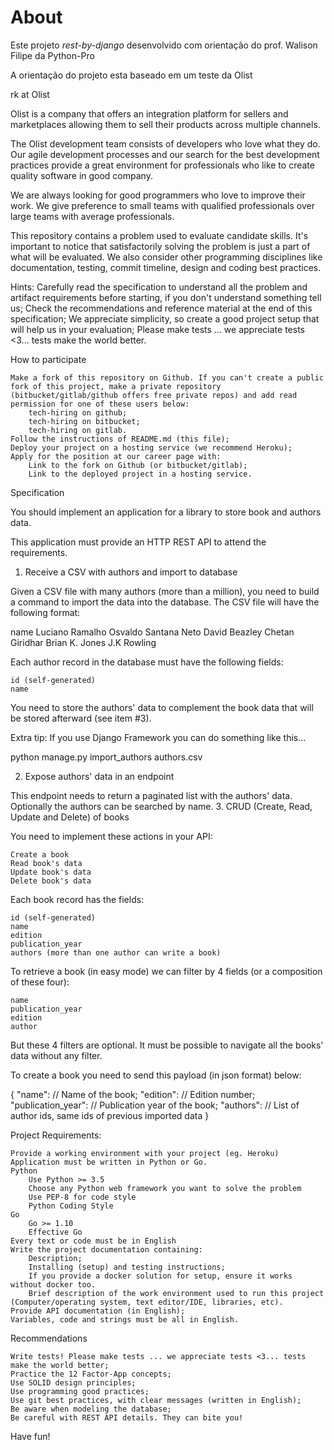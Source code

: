 # About

Este projeto *rest-by-django* desenvolvido com orientação do prof. Walison Filipe da Python-Pro

A orientação do projeto esta baseado em um teste da Olist



rk at Olist

Olist is a company that offers an integration platform for sellers and marketplaces allowing them to sell their products across multiple channels.

The Olist development team consists of developers who love what they do. Our agile development processes and our search for the best development practices provide a great environment for professionals who like to create quality software in good company.

We are always looking for good programmers who love to improve their work. We give preference to small teams with qualified professionals over large teams with average professionals.

This repository contains a problem used to evaluate candidate skills. It's important to notice that satisfactorily solving the problem is just a part of what will be evaluated. We also consider other programming disciplines like documentation, testing, commit timeline, design and coding best practices.

Hints:
[](http://127.0.0.1:8000/contribuir/eventos/)
    Carefully read the specification to understand all the problem and artifact requirements before starting, if you don't understand something tell us;
    Check the recommendations and reference material at the end of this specification;
    We appreciate simplicity, so create a good project setup that will help us in your evaluation;
    Please make tests ... we appreciate tests <3... tests make the world better.

How to participate

    Make a fork of this repository on Github. If you can't create a public fork of this project, make a private repository (bitbucket/gitlab/github offers free private repos) and add read permission for one of these users below:
        tech-hiring on github;
        tech-hiring on bitbucket;
        tech-hiring on gitlab.
    Follow the instructions of README.md (this file);
    Deploy your project on a hosting service (we recommend Heroku);
    Apply for the position at our career page with:
        Link to the fork on Github (or bitbucket/gitlab);
        Link to the deployed project in a hosting service.

Specification

You should implement an application for a library to store book and authors data.

This application must provide an HTTP REST API to attend the requirements.
1. Receive a CSV with authors and import to database

Given a CSV file with many authors (more than a million), you need to build a command to import the data into the database. The CSV file will have the following format:

name
Luciano Ramalho
Osvaldo Santana Neto
David Beazley
Chetan Giridhar
Brian K. Jones
J.K Rowling

Each author record in the database must have the following fields:

    id (self-generated)
    name

You need to store the authors' data to complement the book data that will be stored afterward (see item #3).

Extra tip: If you use Django Framework you can do something like this...

python manage.py import_authors authors.csv

2. Expose authors' data in an endpoint

This endpoint needs to return a paginated list with the authors' data. Optionally the authors can be searched by name.
3. CRUD (Create, Read, Update and Delete) of books

You need to implement these actions in your API:

    Create a book
    Read book's data
    Update book's data
    Delete book's data

Each book record has the fields:

    id (self-generated)
    name
    edition
    publication_year
    authors (more than one author can write a book)

To retrieve a book (in easy mode) we can filter by 4 fields (or a composition of these four):

    name
    publication_year
    edition
    author

But these 4 filters are optional. It must be possible to navigate all the books' data without any filter.

To create a book you need to send this payload (in json format) below:

{
 "name": // Name of the book;
 "edition": // Edition number;
 "publication_year": // Publication year of the book;
 "authors": // List of author ids, same ids of previous imported data
}

Project Requirements:

    Provide a working environment with your project (eg. Heroku)
    Application must be written in Python or Go.
    Python
        Use Python >= 3.5
        Choose any Python web framework you want to solve the problem
        Use PEP-8 for code style
        Python Coding Style
    Go
        Go >= 1.10
        Effective Go
    Every text or code must be in English
    Write the project documentation containing:
        Description;
        Installing (setup) and testing instructions;
        If you provide a docker solution for setup, ensure it works without docker too.
        Brief description of the work environment used to run this project (Computer/operating system, text editor/IDE, libraries, etc).
    Provide API documentation (in English);
    Variables, code and strings must be all in English.

Recommendations

    Write tests! Please make tests ... we appreciate tests <3... tests make the world better;
    Practice the 12 Factor-App concepts;
    Use SOLID design principles;
    Use programming good practices;
    Use git best practices, with clear messages (written in English);
    Be aware when modeling the database;
    Be careful with REST API details. They can bite you!

Have fun!